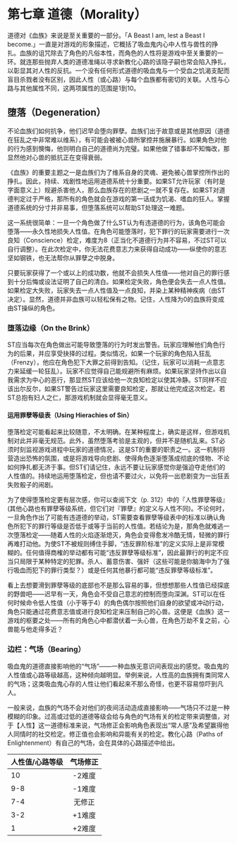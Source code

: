 # 第七章 道德（Morality）

道德对《血族》来说是至关重要的一部分。「A Beast I am, lest a Beast I become.」一直是对游戏的形象描述，它概括了吸血鬼内心中人性与兽性的挣扎。血族的诅咒除去了角色的凡俗本性，而角色的人性将是游戏中至关重要的一环。就连那些抛弃人类的道德准绳以寻求新教化心路的该隐子嗣也常会陷入挣扎，以彰显其对人性的反抗。一个没有任何形式道德的吸血鬼与一个受血之饥渴支配而盲目杀戮者没有区别，因此人性（或心路）与每个血族都有密切的关联。人性与心路与其他属性不同，这两项属性的范围是1到10。

## 堕落（Degeneration）

不论血族们如何抗争，他们迟早会堕向罪孽。血族们出于故意或是其他原因（道德在狂乱之中非常难以维系），有可能会被被心兽所掌控并施展暴行。如果角色对他的行为感到懊悔，他则明白自己的道德尚为完璧。如果他做了错事却不知悔改，那显然他对心兽的抵抗正在变得衰弱。

《血族》的重要主题之一是血族们为了维系自身的灵魂、避免被心兽掌控所作出的挣扎。因此，持续、戏剧性地运用道德系统十分重要。如果ST允许玩家（有时是字面意义上）规避杀害他人，那么血族存在的悲剧之一就不复存在。如果ST对道德判定过于严格，那所有的角色就会在游戏的第一话成为饥渴、嗜血的狂人。掌握道德系统的分寸并非易事，但堕落系统可以帮助ST处理这一难题。

这一系统很简单：一旦一个角色做了什么ST认为有违道德的行为，该角色可能会堕落——永久性地损失人性值。在角色可能堕落时，犯下罪行的玩家需要进行一次良知（Conscience）检定，难度为8（正当化不道德行为并不容易，不过ST可以自行调整）。在此次检定中，你无法花费意志力来获得自动成功——纵使你的意志坚如钢铁，也无法帮你从罪孽之中脱身。

只要玩家获得了一个或以上的成功数，他就不会损失人性值——他对自己的罪行感到十分后悔或设法证明了自己的清白。如果检定失败，角色便会失去一点人性值。如果检定大失败，玩家失去一点人性值及一点良知，并染上某种精神疾病（由ST决定）。显然，道德并非血族可以轻松保有之物。记住，人性降为0的血族将变成由ST操纵的角色。

### 堕落边缘（On the Brink）

ST应当每次在角色做出可能导致堕落的行为时发出警告。玩家应理解他们角色行为的后果，并应享受抉择的过程。类似情况，如果一个玩家的角色陷入狂乱（Frenzy），他应在角色犯下大罪之前得到告知。（记住，玩家可以消耗一点意志力来延缓一轮狂乱）。玩家不应觉得自己能规避所有麻烦。如果玩家坚持作出以自我需求为中心的恶行，那显然ST应该给他一次良知检定以使其冷静。ST同样不应该出尔反尔，如果ST警告过玩家这里需要良知检定，那就让他完成这次检定。若ST总抱有妇人之仁，那游戏机制就会显得毫无意义。

#### 运用罪孽等级表（Using Hierachies of Sin）

堕落检定可能看起来比较随意，不太明确。在某种程度上，确实是这样，但游戏机制对此并非毫无规范。此外，虽然堕落考验是主观的，但并不是随机乱来。ST必须时刻监视游戏进程中玩家的道德情况，这是ST的重要的职责之一。这一机制将营造出恐怖的氛围，或是将游戏导向悲剧、使得角色逐渐堕落成彻底的怪物、不论如何挣扎都无济于事。但ST们请记住，永远不要让玩家感觉你是强迫夺走他们的人性值的。持续地运用堕落检定，但也请不要过火，以免将一出悲剧变为一出狂丢失败骰子的闹剧。

为了使得堕落检定更有层次感，你可以查阅下文（p. 312）中的『人性罪孽等级』(其他心路也有罪孽等级系统，但它们对『罪孽』的定义与人性不同)。不论何时，一旦角色作出了可能有违道德的举动，ST需要查看罪孽等级表中的标准以确认角色所犯下的罪行等级是否低于或等于当前的人性值。若结论为是，那角色就难逃一次堕落检定——随着人性的火焰逐渐熄灭，角色会变得愈发冷酷无情，轻微的罪行再难打动他。为使ST不被规则缚住手脚，“违反罪阶标准”的定义实际上是非常模糊的。任何值得商榷的举动都有可能“违反罪孽等级标准”，因此最罪行的判定不应当只局限于某种特定的犯罪。杀人、蓄意伤害、强奸（这些可能是你脑海中为了强行吸血而犯下的罪行类型？）或是任何其他暴行都可能“违反罪孽等级标准”。

看上去想要滑到罪孽等级的底部也不是那么容易的事，但想想那些人性值已经探底的野兽吧——迟早有一天，角色会不受自己意志的控制而堕向深渊。ST可以在任何时候命令低人性值（小于等于4）的角色偶尔按照他们自身的欲望或冲动行动，角色只能通过花费意志值或进行良知检定来压制自己的心兽。这便是《血族》这一游戏的枢要之处——所有的角色心中都潜伏着一头心兽，在角色万劫不复之前，心兽能与他走得多近？

### 边栏：气场（Bearing）

吸血鬼的道德直接影响他的“气场”——一种血族无意识间表现出的感觉。吸血鬼的人性值或心路等级越高，这种倾向越明显。举例来说，人性高的血族拥有类同常人的气场；这类吸血鬼心存的人性让他们看起来不那么奇怪，也更不容易惊吓到凡人。

一般来说，血族的气场不会对他们的夜间活动造成直接影响——气场只不过是一种模糊的印象。过高或过低的道德等级会给与角色的气场有关的检定带来调整值，对于【人性】这一道德标准来说，气场修正会影响角色表现出“常人感”及希望赢得他人同情时的社交检定。修正值也会影响和异能有关的检定。教化心路（Paths of Enlightenment）有自己的气场，会在具体的心路描述中给出。

| 人性值/心路等级 | 气场修正 |
| -------- | :--: |
| 10       | -2难度 |
| 9-8      | -1难度 |
| 7-4      | 无修正  |
| 3-2      | +1难度 |
| 1        | +2难度 |

